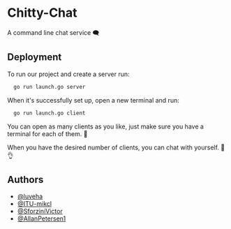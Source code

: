 
# Chitty-Chat

A command line chat service 🗨


## Deployment

To run our project and create a server run:

```bash
  go run launch.go server
```
When it's successfully set up, open a new terminal and run:

```bash
  go run launch.go client
```

You can open as many clients as you like, just make sure you have a terminal for each of them. 💪

When you have the desired number of clients, you can chat with yourself. 🤠👌  
## Authors

- [@luveha](https://github.com/luveha)
- [@ITU-mikcl](https://github.com/ITU-mikcl)
- [@SforziniVictor](https://github.com/SforziniVictor)
- [@AllanPetersen1](https://github.com/AllanPetersen1)